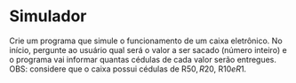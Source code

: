 # Simulador
Crie um programa que simule o funcionamento de um caixa eletrônico. No início, pergunte ao usuário qual será o valor a ser sacado (número inteiro) e o programa vai informar quantas cédulas de cada valor serão entregues. OBS:  considere que o caixa possui cédulas de R$50, R$20, R$10 e R$1.
